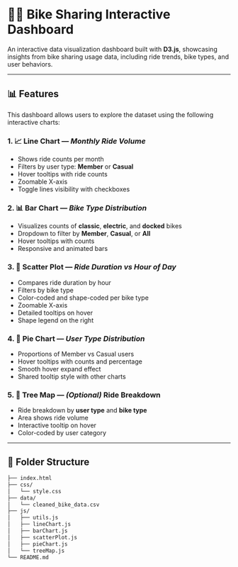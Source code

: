# 🚴‍♀️ Bike Sharing Interactive Dashboard

An interactive data visualization dashboard built with **D3.js**, showcasing insights from bike sharing usage data, including ride trends, bike types, and user behaviors. 

---

## 📊 Features

This dashboard allows users to explore the dataset using the following interactive charts:

### 1. 📈 Line Chart — *Monthly Ride Volume*
- Shows ride counts per month
- Filters by user type: **Member** or **Casual**
- Hover tooltips with ride counts
- Zoomable X-axis
- Toggle lines visibility with checkboxes

### 2. 📊 Bar Chart — *Bike Type Distribution*
- Visualizes counts of **classic**, **electric**, and **docked** bikes
- Dropdown to filter by **Member**, **Casual**, or **All**
- Hover tooltips with counts
- Responsive and animated bars

### 3. 🔵 Scatter Plot — *Ride Duration vs Hour of Day*
- Compares ride duration by hour
- Filters by bike type
- Color-coded and shape-coded per bike type
- Zoomable X-axis
- Detailed tooltips on hover
- Shape legend on the right

### 4. 🥧 Pie Chart — *User Type Distribution*
- Proportions of Member vs Casual users
- Hover tooltips with counts and percentage
- Smooth hover expand effect
- Shared tooltip style with other charts

### 5. 🧱 Tree Map — *(Optional)* Ride Breakdown
- Ride breakdown by **user type** and **bike type**
- Area shows ride volume
- Interactive tooltip on hover
- Color-coded by user category

---

## 📂 Folder Structure

```bash
├── index.html
├── css/
│   └── style.css
├── data/
│   └── cleaned_bike_data.csv
├── js/
│   ├── utils.js
│   ├── lineChart.js
│   ├── barChart.js
│   ├── scatterPlot.js
│   ├── pieChart.js
│   └── treeMap.js
└── README.md

